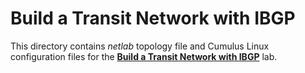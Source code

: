 # Build a Transit Network with IBGP

This directory contains *netlab* topology file and Cumulus Linux configuration files for the **[Build a Transit Network with IBGP](../../docs/ibgp/2-transit.md)** lab.

